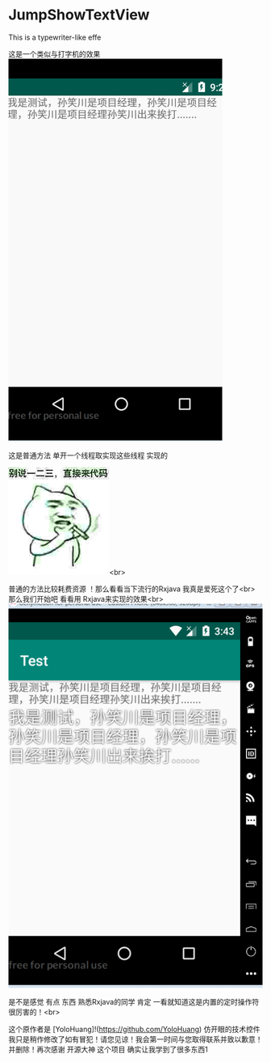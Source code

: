 # JumpShowTextView
This is a typewriter-like effe

这是一个类似与打字机的效果 
![image](https://github.com/cooek/JumpShowTextView/blob/master/Test.gif)


这是普通方法 单开一个线程取实现这些线程 实现的



![image](https://github.com/cooek/JumpShowTextView/blob/master/3994917-cd3c64eb6fa97663.jpg)<br\>
 
 
  普通的方法比较耗费资源 ！那么看看当下流行的Rxjava 我真是爱死这个了<br\>
那么我们开始吧 看看用 Rxjava来实现的效果<br\>
![image](https://github.com/cooek/JumpShowTextView/blob/master/test2.gif)

是不是感觉 有点 东西 熟悉Rxjava的同学 肯定 一看就知道这是内置的定时操作符 很厉害的！<br\>

这个原作者是 [YoloHuang]!(https://github.com/YoloHuang) 仿开眼的技术控件 我只是稍作修改了如有冒犯！请您见谅！我会第一时间与您取得联系并致以歉意！并删除！再次感谢 开源大神 这个项目 确实让我学到了很多东西1
